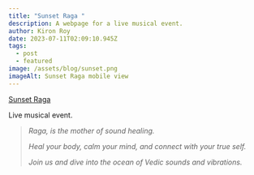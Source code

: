 ```yaml
---
title: "Sunset Raga "
description: A webpage for a live musical event.
author: Kiron Roy
date: 2023-07-11T02:09:10.945Z
tags:
  - post
  - featured
image: /assets/blog/sunset.png
imageAlt: Sunset Raga mobile view
---
```

<!--StartFragment-->

[Sunset Raga ](https://kironroy.dev/sunsetraga/sunsetraga)[](https://kironroy.dev/sunsetraga/sunsetraga)

<!--EndFragment-->

<!--StartFragment-->

L﻿ive musical event.

> *Raga, is the mother of sound healing.*
>
> *Heal your body, calm your mind, and connect with your true self.*
>
> *Join us and dive into the ocean of Vedic sounds and vibrations.*

<!--EndFragment-->